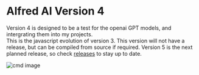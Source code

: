 # Alfred AI Version 4

Version 4 is designed to be a test for the openai GPT models, and intergrating them into my projects.  
This is the javascript evolution of version 3. This version will not have a release, but can be compiled from source if required. Version 5 is the next planned release, so check [releases](https://github.com/blueberrypi-studio/alfred-ai/releases) to stay up to date.

![cmd image](https://portfolio.blueberrypi.studio/media/Screenshot%202023-05-08%20155005_xZyywXp.png)

